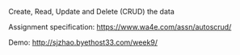 Create, Read, Update and Delete (CRUD) the data

Assignment specification: https://www.wa4e.com/assn/autoscrud/

Demo: http://sjzhao.byethost33.com/week9/
